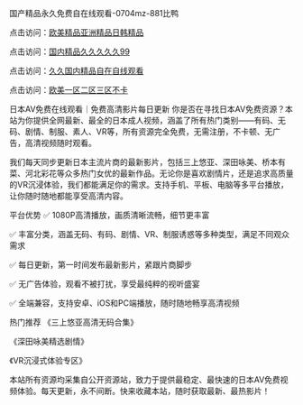 

国产精品永久免费自在线观看-0704mz-881比鸭


点击访问：<a href="https://bsdf-5f5.pages.dev/">欧美精品亚洲精品日韩精品</a>

点击访问：<a href="https://tfda.pages.dev/">国内精品久久久久久99</a>

点击访问：<a href="https://bered.pages.dev/">久久国内精品自在自线观看</a>

点击访问：<a href="https://gda-c7m.pages.dev/">欧美一区二区三区不卡</a>



日本AV免费在线观看｜免费高清影片每日更新
你是否在寻找日本AV免费资源？本站为你提供全网最新、最全的日本成人视频，涵盖了所有热门类别——有码、无码、剧情、制服、素人、VR等，所有资源完全免费，无需注册，不卡顿、无广告，高清视频随时观看。

我们每天同步更新日本主流片商的最新影片，包括三上悠亚、深田咏美、桥本有菜、河北彩花等众多热门女优的最新作品。无论你是喜欢剧情片，还是追求高质量的VR沉浸体验，我们都能满足你的需求。支持手机、平板、电脑等多平台播放，让你随时随地都能享受高清内容。

平台优势
✅ 1080P高清播放，画质清晰流畅，细节更丰富

✅ 丰富分类，涵盖无码、有码、剧情、VR、制服诱惑等多种类型，满足不同观众需求

✅ 每日更新，第一时间发布最新影片，紧跟片商脚步

✅ 无广告体验，观看不被打扰，享受最纯粹的视听盛宴

✅ 全端兼容，支持安卓、iOS和PC端播放，随时随地畅享高清视频

热门推荐
《三上悠亚高清无码合集》

《深田咏美精选剧情》

《VR沉浸式体验专区》

本站所有资源均采集自公开资源站，致力于提供最稳定、最快速的日本AV免费视频体验。每天更新，永不间断。快来收藏本站，随时获取最新、最热影片！







<span style="display:none;">[Canonical link]( https://github.com/luck20250704/luck20250704 ）</span>
